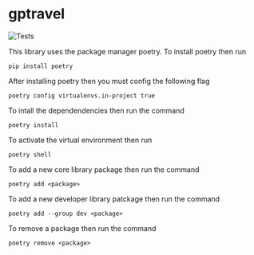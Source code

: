 # gptravel
![Tests](https://github.com/RobertoCorti/gptravel/actions/workflows/python-tests.yml/badge.svg)

This library uses the package manager poetry. To install poetry then run
```
pip install poetry 
```
After installing poetry then you must config the following flag
```
poetry config virtualenvs.in-project true
```
To intall the dependendencies then run the command
```
poetry install
```
To activate the virtual environment then run 
```
poetry shell
```
To add a new core library package then run the command
```
poetry add <package>
```
To add a new developer library patckage then run the command
```
poetry add --group dev <package>
```
To remove a package then run the command
```
poetry remove <package>